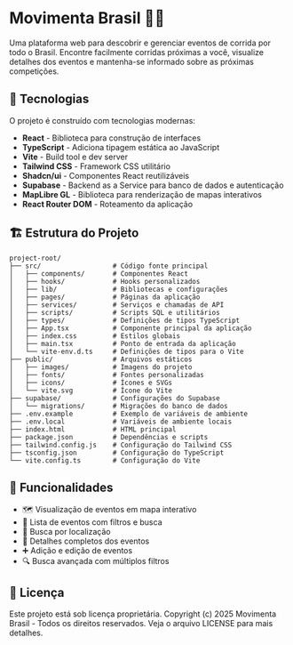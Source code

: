 # Movimenta Brasil 🏃‍♂️

Uma plataforma web para descobrir e gerenciar eventos de corrida por todo o Brasil. Encontre facilmente corridas próximas a você, visualize detalhes dos eventos e mantenha-se informado sobre as próximas competições.

## 🚀 Tecnologias

O projeto é construído com tecnologias modernas:

- **React** - Biblioteca para construção de interfaces
- **TypeScript** - Adiciona tipagem estática ao JavaScript
- **Vite** - Build tool e dev server
- **Tailwind CSS** - Framework CSS utilitário
- **Shadcn/ui** - Componentes React reutilizáveis
- **Supabase** - Backend as a Service para banco de dados e autenticação
- **MapLibre GL** - Biblioteca para renderização de mapas interativos
- **React Router DOM** - Roteamento da aplicação

## 🏗️ Estrutura do Projeto

```
project-root/
├── src/                  # Código fonte principal
│   ├── components/       # Componentes React
│   ├── hooks/            # Hooks personalizados
│   ├── lib/              # Bibliotecas e configurações
│   ├── pages/            # Páginas da aplicação
│   ├── services/         # Serviços e chamadas de API
│   ├── scripts/          # Scripts SQL e utilitários
│   ├── types/            # Definições de tipos TypeScript
│   ├── App.tsx           # Componente principal da aplicação
│   ├── index.css         # Estilos globais
│   ├── main.tsx          # Ponto de entrada da aplicação
│   └── vite-env.d.ts     # Definições de tipos para o Vite
├── public/               # Arquivos estáticos
│   ├── images/           # Imagens do projeto
│   ├── fonts/            # Fontes personalizadas
│   ├── icons/            # Ícones e SVGs
│   └── vite.svg          # Ícone do Vite
├── supabase/             # Configurações do Supabase
│   └── migrations/       # Migrações do banco de dados
├── .env.example          # Exemplo de variáveis de ambiente
├── .env.local            # Variáveis de ambiente locais
├── index.html            # HTML principal
├── package.json          # Dependências e scripts
├── tailwind.config.js    # Configuração do Tailwind CSS
├── tsconfig.json         # Configuração do TypeScript
└── vite.config.ts        # Configuração do Vite
```

## 🌟 Funcionalidades

- 🗺️ Visualização de eventos em mapa interativo
- 📅 Lista de eventos com filtros e busca
- 📍 Busca por localização
- 📝 Detalhes completos dos eventos
- ➕ Adição e edição de eventos
- 🔍 Busca avançada com múltiplos filtros

## 📝 Licença

Este projeto está sob licença proprietária. Copyright (c) 2025 Movimenta Brasil - Todos os direitos reservados. Veja o arquivo LICENSE para mais detalhes.
